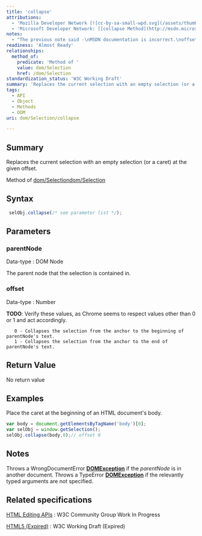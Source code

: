 ```yaml
---
title: 'collapse'
attributions:
  - 'Mozilla Developer Network [![cc-by-sa-small-wpd.svg](/assets/thumb/8/8c/cc-by-sa-small-wpd.svg/120px-cc-by-sa-small-wpd.svg.png)](http://creativecommons.org/licenses/by-sa/3.0/us/): [[Selection.collapse](https://developer.mozilla.org/en-US/docs/Web/API/Selection.collapse) Article]'
  - 'Microsoft Developer Network: [[collapse Method](http://msdn.microsoft.com/en-us/library/ie/ff975173(v=vs.85).aspx) Article]'
notes:
  - "The previous note said -\nMSDN documentation is incorrect.\noffset may have 0 or 1 value;\noffset\n\n   0 - Collapses the selection from the anchor to the beginning of parentNode's text.\n   1 - Collapses the selection from the anchor to the end of parentNode's text.\n\nHowever, testing in Chrome, values other than 0 or 1 are supported and are affecting the position of the caret accordingly."
readiness: 'Almost Ready'
relationships:
  method_of:
    predicate: 'Method of '
    value: dom/Selection
    href: /dom/Selection
standardization_status: 'W3C Working Draft'
summary: 'Replaces the current selection with an empty selection (or a caret) at the given offset.'
tags:
  - API
  - Object
  - Methods
  - DOM
uri: dom/Selection/collapse

---
```

## Summary

Replaces the current selection with an empty selection (or a caret) at the given offset.

Method of [dom/Selection](/dom/Selection)[dom/Selection](/dom/Selection)

## Syntax

``` js
 selObj.collapse(/* see parameter list */);
```

## Parameters

### parentNode

 Data-type
:   DOM Node

 The parent node that the selection is contained in.

### offset

 Data-type
:   Number

**TODO**: Verify these values, as Chrome seems to respect values other than 0 or 1 and act accordingly.

       0 - Collapses the selection from the anchor to the beginning of parentNode's text.
       1 - Collapses the selection from the anchor to the end of parentNode's text.

## Return Value

No return value

## Examples

Place the caret at the beginning of an HTML document's body.

``` js
var body = document.getElementsByTagName('body')[0];
var selObj = window.getSelection();
selObj.collapse(body,0);// offset 0
```

## Notes

Throws a WrongDocumentError [**DOMException**](/dom/DOMException) if the *parentNode* is in another document. Throws a TypeError [**DOMException**](/dom/DOMException) if the relevantly typed arguments are not specified.

## Related specifications

[HTML Editing APIs](https://dvcs.w3.org/hg/editing/raw-file/tip/editing.html#dom-selection-collapse)
:   W3C Community Group Work In Progress

[HTML5 (Expired)](http://www.w3.org/TR/2010/WD-html5-20100624/editing.html#selection-0)
:   W3C Working Draft (Expired)
